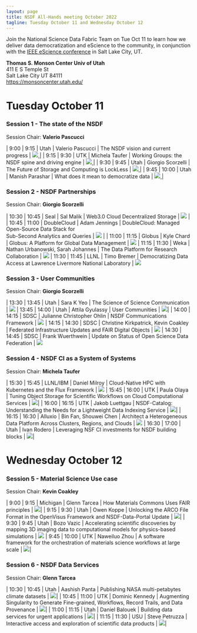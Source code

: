```yaml
---
layout: page
title: NSDF All-Hands meeting October 2022
tagline: Tuesday October 11 and Wednesday October 12
---
```


Join the National Science Data Fabric Team on Tue Oct 11 to learn how we deliver data democratization and eScience to the community, 
in conjunction with the <a href="https://www.escience-conference.org/2022/">IEEE eScience conference</a> in Salt Lake City, UT.

**Thomas S. Monson Center Univ of Utah** <br>
411 E S Temple St<br>
Salt Lake City UT 84111<br>
<a href="https://monsoncenter.utah.edu/">https://monsoncenter.utah.edu/</a><br>


# Tuesday October  11


### Session 1 - The state of the NSDF

Session Chair: **Valerio Pascucci**

| 9:00  | 9:15  | Utah  | Valerio Pascucci  | The NSDF vision and current progress                | <a href='https://docs.google.com/presentation/d/1dLxm01CfQq--kuyo349TEnIluKRW6qYB/edit?usp=sharing&ouid=107233031276525693779&rtpof=true&sd=true'><img src="/assets/misc/ahm2/Session 1/01_The NSDF vision and current progress.png"             />  </a>|
| 9:15  | 9:30  | UTK   | Michela Taufer    | Working Groups: the NSDF spine and driving engine   | <a href='https://docs.google.com/presentation/d/1xoiWDSsEW8i7PTwaQ_s9nlNvawEoMN8n/edit?usp=sharing&ouid=107233031276525693779&rtpof=true&sd=true'><img src="/assets/misc/ahm2/Session 1/02_Working Groups the NSDF spine and driving engine.png" />  </a>|
| 9:30  | 9:45  | Utah  | Giorgio Scorzelli | The Future of Storage and Computing is LockLess     | <a href='https://docs.google.com/presentation/d/1qfM-6VBI1XQ3u-JETVVUXBhCHaXOJth5/edit?usp=sharing&ouid=107233031276525693779&rtpof=true&sd=true'><img src="/assets/misc/ahm2/Session 1/03_The Future of Storage and Computing is LockLess.png"  />  </a>|
| 9:45  | 10:00 | Utah  | Manish Parashar   | What does it mean to democratize data               | <a href='https://docs.google.com/presentation/d/1vCMImncB6PPI7obiGS6499fNolSQPDGl/edit?usp=sharing&ouid=107233031276525693779&rtpof=true&sd=true'><img src="/assets/misc/ahm2/Session 1/04_What does it mean to democratize data.png"            />  </a>|

### Session 2 - NSDF Partnerships 

Session Chair: **Giorgio Scorzelli**

| 10:30 | 10:45 | Seal        | Sal Malik                          | Web3.0 Cloud Decentralized Storage                                                   |    <img src="/assets/misc/ahm2/Session 2/01_Web3.0 Cloud Decentralized Storage.png"                                              /> |
| 10:45 | 11:00 | DoubleCloud | Adam Jennings                      | DoubleCloud: Managed Open-Source Data Stack for <br>Sub-Second Analytics and Queries | <a href='https://docs.google.com/presentation/d/1gFReKflfchis6Rspsuyzs2pOU9GgllK1-L3S5kHCKmo/edit?usp=sharing' ><img src="/assets/misc/ahm2/Session 2/02_DoubleCloud Managed Open-Source Data Stack for Sub-Second Analytics and Queries.png" /></a> |
| 11:00 | 11:15 | Globus      | Kyle Chard                         | Globus: A Platform for Global Data Management                                        |    <img src="/assets/misc/ahm2/Session 2/03_Globus A Platform for Global Data Management.png" />
| 11:15 | 11:30 | Weka        | Nathan Urbanowski, Sarah Johannes  | The Data Platform for Research Collaboration                                         |    <img src="/assets/misc/ahm2/Session 2/04_The Data Platform for Research Collaboration.png" />
| 11:30 | 11:45 | LLNL        | Timo Bremer                        | Democratizing Data Access at Lawrence Livermore National Laboratory                  |    <img src="/assets/misc/ahm2/Session 2/05_Democratizing Data Access at Lawrence Livermore National Laboratory.png" />

### Session 3 - User Communities

Session Chair: **Giorgio Scorzelli**

| 13:30 | 13:45 | Utah | Sara K Yeo                            | The Science of Science Communication                      |    <img src="/assets/misc/ahm2/Session 3/01 The Science of Science Communication.png">
| 13:45 | 14:00 | Utah | Attila Gyulassy                       | User Communities                                          | <a href='https://docs.google.com/presentation/d/1zz-oJJAGWILSDIv6khO-e66pTftbQkyd/edit?usp=sharing&ouid=107233031276525693779&rtpof=true&sd=true'><img src="/assets/misc/ahm2/Session 3/02_UserCommunities.png"/></a>|
| 14:00 | 14:15 | SDSC | Julianne Christopher Ohlin            | NSDF Communications Framework                             |    <img src="/assets/misc/ahm2/Session 3/03_NSDF Communications Framework.png">
| 14:15 | 14:30 | SDSC | Christine Kirkpatrick, Kevin Coakley  | Federated Infrastructure Updates and FAIR Digital Objects |    <img src="/assets/misc/ahm2/Session 3/04_FederatedInfrastructure.png">
| 14:30 | 14:45 | SDSC | Frank Wuerthwein                      | Update on Status of Open Science Data Federation          |    <img src="/assets/misc/ahm2/Session 3/05_Update on Status of Open Science Data Federation.png">

### Session 4 - NSDF CI as a System of Systems 

Session Chair: **Michela Taufer**

| 15:30 | 15:45 | LLNL/IBM | Daniel Milroy          | Cloud-Native HPC with Kubernetes and the Flux Framework                        |      <img src="/assets/misc/ahm2/Session 4/01_Cloud-Native HPC with Kubernetes and the Flux Framework.png">
| 15:45 | 16:00 | UTK      | Paula Olaya            | Tuning Object Storage for Scientific Workflows on Cloud Computational Services | <a href='https://docs.google.com/presentation/d/1x_S9sQFnL35jzkuXFKZjiBUgF_N6sKVU/edit?usp=sharing&ouid=107233031276525693779&rtpof=true&sd=true'><img src="/assets/misc/ahm2/Session 4/02_Tuning Object Storage for Scientific Workflows on Cloud Computational Services.png"/></a>|
| 16:00 | 16:15 | UTK      | Jakob Luettgau         | NSDF-Catalog: Understanding the Needs for a Lightweight Data Indexing Service  | <a href='https://drive.google.com/file/d/1nMIeABppgcIohlTww49-r2hhW0JWgmFc/view?usp=sharing' ><img src="/assets/misc/ahm2/Session 4/03_NSDF-Catalog Understanding the Needs for a Lightweight Data Indexing Service.png"/></a>|
| 16:15 | 16:30 | Alluxio  | Bin Fan, Shouwei Chen  | Architect a Heterogeneous Data Platform Across Clusters, Regions, and Clouds   |      <img src="/assets/misc/ahm2/Session 4/04_Architect a Heterogeneous Data Platform Across Clusters, Regions, and Clouds.png">
| 16:30 | 17:00 | Utah     | Ivan Rodero            | Leveraging NSF CI investments for NSDF building blocks                         | <a href='https://drive.google.com/file/d/1SG-wgdQ7GtRlb7dqt9F1D5Zy7DKjWNkc/view?usp=sharing'><img src="/assets/misc/ahm2/Session 4/05_Leveraging NSF CI investments for NSDF building blocks.png"/></a>|


# Wednesday October 12

### Session 5 - Material Science Use case

Session Chair: **Kevin Coakley**

| 9:00  | 9:15  | Michigan  | Glenn Tarcea  | How Materials Commons Uses FAIR principles                                                                           | <a href='https://docs.google.com/presentation/d/1pUp8LqccUpWA3McZ1tkXGo7CojdmRJSfC1adkMSSpfA/edit?usp=sharing'><img src="/assets/misc/ahm2/Session 5/01 How Materials Commons Uses FAIR principles.png"/></a>|
| 9:15  | 9:30  | Utah      | Owen Koppe    | Unlocking the ARCO File Format in the OpenVisus Framework and NSDF-Data-Portal Update                                | <a href='https://docs.google.com/presentation/d/1ww6In438A7g2JyUEWyP-aOyJY4fISd-l/edit?usp=sharing&ouid=107233031276525693779&rtpof=true&sd=true'><img src="/assets/misc/ahm2/Session 5/02_Unlocking the ARCO File Format in the OpenVisus Framework and NSDF-Data-Portal Update.png"/></a>|
| 9:30  | 9:45  | Utah      | Bozo Vazic    | Accelerating scientific discoveries by mapping 3D imaging data to computational models for physics-based simulations |    <img src="/assets/misc/ahm2/Session 5/03_Accelerating scientific discoveries.png">
| 9:45  | 10:00 | UTK       | Naweiluo Zhou | A software framework for the orchestration of materials science workflows at large scale                             | <a href='https://drive.google.com/file/d/1Qb8h6ZkrlaI5vRQx3yiTJORoiObwzV2E/view?usp=sharing'><img src="/assets/misc/ahm2/Session 5/04_A software framework for the orchestration of materials science workflows at large scale.png"/></a>|

### Session 6 - NSDF Data Services

Session Chair: **Glenn Tarcea**

| 10:30 | 10:45 | Utah | Aashish Panta    | Publishing NASA multi-petabytes climate datasets                                               | <a href='https://docs.google.com/presentation/d/1qYTolkwj1e7jO27JJrZnJgBJjoUCWjnM/edit?usp=sharing&ouid=107233031276525693779&rtpof=true&sd=true'><img src="/assets/misc/ahm2/Session 6/01 Publishing NASA multi-petabytes climate datasets.png"/></a>|
| 10:45 | 11:00 | UTK  | Dominic Kennedy  | Augmenting Singularity to Generate Fine-grained, Workflows, Record Trails, and Data Provenance | <a href='https://docs.google.com/presentation/d/14P97yS0Js3Y_EzRN2Ztne3dfZDI6CU24/edit?usp=sharing&ouid=107233031276525693779&rtpof=true&sd=true'><img src="/assets/misc/ahm2/Session 6/02_Augmenting Singularity to Generate Fine-grained, Workflows, Record Trails, and Data Provenance.png"/></a>|
| 11:00 | 11:15 | Utah | Daniel Balouek   | Building data services for urgent applications                                                 | <a href='https://drive.google.com/file/d/1o6gxJjHqhGEV4n3TQuCkdEJ5vGi_zboP/view?usp=sharing'                                                     ><img src="/assets/misc/ahm2/Session 6/03_Building data services for urgent applications.png"/></a>|
| 11:15 | 11:30 | USU  | Steve Petruzza   | Interactive access and exploration of scientific data products                                 | <a href='https://docs.google.com/presentation/d/1FJiaNX7p0WPoU7UOJ8iSpBPeEoNx-tSy/edit?usp=sharing&ouid=107233031276525693779&rtpof=true&sd=true'><img src="/assets/misc/ahm2/Session 6/04_Interactive access and exploration of scientific data products.png"/></a>|

<br><br>
